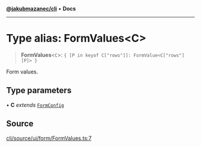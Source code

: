 [**@jakubmazanec/cli**](../README.md) • **Docs**

---

# Type alias: FormValues\<C\>

> **FormValues**\<`C`\>: `{ [P in keyof C["rows"]]: FormValue<C["rows"][P]> }`

Form values.

## Type parameters

• **C** _extends_ [`FormConfig`](FormConfig.md)

## Source

[cli/source/ui/form/FormValues.ts:7](https://github.com/jakubmazanec/js-tools/blob/d8fb2f4f9576baa170e480eea0b247af3afdcd86/packages/cli/source/ui/form/FormValues.ts#L7)
